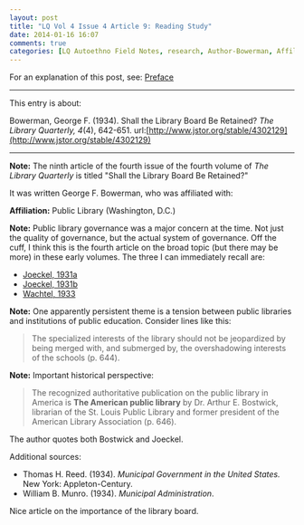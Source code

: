 ```yaml
---
layout: post
title: "LQ Vol 4 Issue 4 Article 9: Reading Study"
date: 2014-01-16 16:07
comments: true
categories: [LQ Autoethno Field Notes, research, Author-Bowerman, Affil-Public Library]
---
```


For an explanation of this post, see:
[Preface](/blog/2013/08/14/lq-autoethnography-research-journal-preface/)

---

This entry is about:

Bowerman, George F. (1934). Shall the Library Board Be Retained?
*The Library Quarterly, 4*(4), 642-651.
url:[http://www.jstor.org/stable/4302129](http://www.jstor.org/stable/4302129)

---

**Note:** The ninth article of the fourth issue of the fourth
volume of *The Library Quarterly* is titled "Shall the Library
Board Be Retained?"

It was written George F. Bowerman, who was affiliated with:

**Affiliation:** Public Library (Washington, D.C.)

**Note:** Public library governance was a major concern at the
time. Not just the quality of governance, but the actual system of
governance. Off the cuff, I think this is the fourth article on
the broad topic (but there may be more) in these early volumes.
The three I can immediately recall are:

- [Joeckel, 1931a][1]
- [Joeckel, 1931b][2]
- [Wachtel, 1933][3]

[1]: /blog/2013/08/28/lq-vol-1-issue-2-article-1-reading-study/
[2]: /blog/2013/09/27/lq-vol-1-issue-3-article-6-reading-study/
[3]: /blog/2013/12/31/lq-vol-3-issue-4-article-3-reading-study/

**Note:** One apparently persistent theme is a tension between
public libraries and institutions of public education. Consider
lines like this:

> The specialized interests of the library should not be
> jeopardized by being merged with, and submerged by, the
> overshadowing interests of the schools (p. 644).

**Note:** Important historical perspective:

> The recognized authoritative publication on the public library
> in America is **The American public library** by Dr. Arthur E.
> Bostwick, librarian of the St. Louis Public Library and former
> president of the American Library Association (p. 646).

The author quotes both Bostwick and Joeckel.

Additional sources:

- Thomas H. Reed. (1934). *Municipal Government in the United
  States.* New York: Appleton-Century. 
- William B. Munro. (1934). *Municipal Administration*.

Nice article on the importance of the library board.
